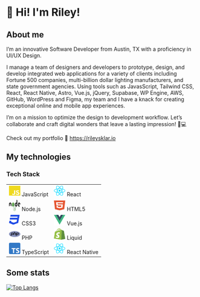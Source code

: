# 👋 Hi! I'm Riley!

## About me

I’m an innovative Software Developer from Austin, TX with a proficiency in UI/UX Design.

I manage a team of designers and developers to prototype, design, and develop integrated web
applications for a variety of clients including Fortune 500 companies, multi-billion dollar lighting manufacturers, and state government agencies. Using tools such as JavasScript, Tailwind CSS, React, React Native, Astro, Vue.js, jQuery, Supabase, WP Engine, AWS, GitHub, WordPress and Figma, my team and I have a knack for creating exceptional online and mobile app experiences.

I’m on a mission to optimize the design to development workflow. Let’s collaborate and craft digital wonders that leave a lasting impression! 🚀💻

Check out my portfolio 🔗 https://rileysklar.io

## My technologies

<!-- ### Languages I speak:

![JavaScript](icons/js.svg) JavaScript
![React](icons/react.svg) React
![React](icons/react.svg) React Native
![HTML5](icons/html5.svg) HTML5
![CSS3](icons/css3.svg) CSS3
![Vue Icon](icons/vue.svg) Vue.js -->

### Tech Stack

<table>
  <tr>
    <td><img src="icons/js.svg" alt="JavaScript" width="30" height="30"/> JavaScript</td>
    <td><img src="icons/react.svg" alt="React" width="30" height="30"/> React</td>
  </tr>
  <tr>
    <td><img src="icons/node.svg" alt="Node.js" width="30" height="30"/> Node.js</td>
    <td><img src="icons/html5.svg" alt="HTML5" width="30" height="30"/> HTML5</td>
  </tr>
  <tr>
    <td><img src="icons/css3.svg" alt="CSS3" width="30" height="30"/> CSS3</td>
    <td><img src="icons/vue.svg" alt="Vue Icon" width="30" height="30"/> Vue.js</td>
  </tr>
  <tr>
    <td><img src="icons/php.svg" alt="PHP" width="30" height="30"/> PHP</td>
    <td><img src="icons/liquid.svg" alt="Shopify Liquid" width="30" height="30"/> Liquid</td>
  </tr>
  <tr>
    <td><img src="icons/typescript.svg" alt="TypeScript" width="30" height="30"/> TypeScript</td>
    <td><img src="icons/react.svg" alt="React Native" width="30" height="30"/> React Native</td>
  </tr>
</table>
<!-- <p>
  <img src="icons/js.svg" alt="JavaScript" width="30" height="30"/> JavaScript<br>
  <img src="icons/react.svg" alt="React" width="30" height="30"/> React<br>
  <img src="icons/react.svg" alt="React Native" width="30" height="30"/> React Native<br>
  <img src="icons/html5.svg" alt="HTML5" width="30" height="30"/> HTML5<br>
  <img src="icons/css3.svg" alt="CSS3" width="30" height="30"/> CSS3<br>
  <img src="icons/vue.svg" alt="Vue Icon" width="30" height="30"/> Vue.js
</p> -->

## Some stats

[![Top Langs](https://github-readme-stats.vercel.app/api/top-langs/?username=rileysklar&layout=compact&theme=dark&bg_color=22272e&title_color=ffffff&text_color=ffffff)](https://github.com/anuraghazra/github-readme-stats)
